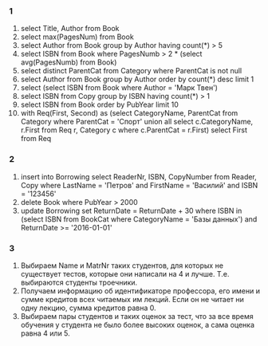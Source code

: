 ### 1
1. select Title, Author from Book
2. select max(PagesNum) from Book
3. select Author from Book group by Author having count(*) > 5
4. select ISBN from Book where PagesNumb > 2 * (select avg(PagesNumb) from Book)
5. select distinct ParentCat from Category where ParentCat is not null 
6. select Author from Book group by Author order by count(*) desc limit 1
7. select (select ISBN from Book where Author = 'Марк Твен') 
8. select ISBN from Copy group by ISBN having count(*) > 1
9. select ISBN from Book order by PubYear limit 10
10. with Req(First, Second) as (select CategoryName, ParentCat from Category where ParentCat = 'Спорт' union all select c.CategoryName, r.First from Req r, Category c where c.ParentCat = r.First)
select First from Req

### 2
1. insert into Borrowing select ReaderNr, ISBN, CopyNumber from Reader, Copy where LastName = 'Петров' and FirstName = 'Василий' and ISBN = '123456'
2. delete Book where PubYear > 2000
3. update Borrowing set ReturnDate = ReturnDate + 30 where ISBN in (select ISBN from BookCat where CategoryName = 'Базы данных') and ReturnDate >= '2016-01-01'

### 3
1. Выбираем Name и MatrNr таких студентов, для которых не существует тестов, которые они написали на 4 и лучше. Т.е. выбираются студенты троечники.
2. Получаем информацию об идентификаторе профессора, его имени и сумме кредитов всех читаемых им лекций. Если он не читает ни одну лекцию, сумма кредитов равна 0.
3. Выбираем пары студентов и таких оценок за тест, что за все время обучения у студента не было более высоких оценок, а сама оценка равна 4 или 5.
